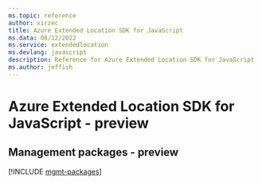 ```yaml
---
ms.topic: reference
author: xirzec
title: Azure Extended Location SDK for JavaScript
ms.data: 08/12/2022
ms.service: extendedlocation
ms.devlang: javascript
description: Reference for Azure Extended Location SDK for JavaScript
ms.author: jeffish
---
```

# Azure Extended Location SDK for JavaScript - preview

## Management packages - preview
[!INCLUDE [mgmt-packages](extended-location-mgmt-index.md)]